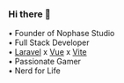 ### Hi there 👋

• Founder of Nophase Studio 
<br />
• Full Stack Developer
<br />
• [Laravel](https://laravel.com/) x [Vue](https://v3.vuejs.org/) x [Vite](https://vitejs.dev/)
<br />
• Passionate Gamer
<br />
• Nerd for Life

<!--
**Subwaytime/Subwaytime** is a ✨ _special_ ✨ repository because its `README.md` (this file) appears on your GitHub profile.

Here are some ideas to get you started:

- 🔭 I’m currently working on ...
- 🌱 I’m currently learning ...
- 👯 I’m looking to collaborate on ...
- 🤔 I’m looking for help with ...
- 💬 Ask me about ...
- 📫 How to reach me: ...
- 😄 Pronouns: ...
- ⚡ Fun fact: ...
-->
